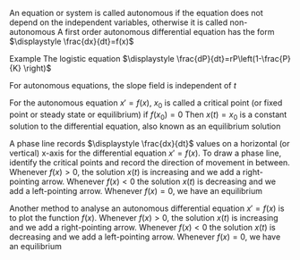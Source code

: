 An equation or system is called autonomous if the equation does not depend on the independent variables, otherwise it is called non-autonomous
	A first order autonomous differential equation has the form
		$\displaystyle \frac{dx}{dt}=f(x)$

Example
	The logistic equation
		$\displaystyle \frac{dP}{dt}=rP\left(1-\frac{P}{K} \right)$

For autonomous equations, the slope field is independent of $t$

For the autonomous equation $x\prime = f(x)$, $x_0$ is called a critical point (or fixed point or steady state or equilibrium) if $f(x_0) = 0$ Then $x(t) = x_0$ is a constant solution to the differential equation, also known as an equilibrium solution 

A phase line records $\displaystyle \frac{dx}{dt}$ values on a horizontal (or vertical) x-axis for the differential equation $x\prime = f(x)$. To draw a phase line, identify the critical points and record the direction of movement in between. Whenever $f(x) > 0$, the solution $x(t)$ is increasing and we add a right-pointing arrow. Whenever $f(x) < 0$ the solution $x(t)$ is decreasing and we add a left-pointing arrow. Whenever $f(x) = 0$, we have an equilibrium

Another method to analyse an autonomous differential equation $x\prime = f(x)$ is to plot the function $f(x)$. Whenever $f(x) > 0$, the solution $x(t)$ is increasing and we add a right-pointing arrow. Whenever $f(x) < 0$ the solution $x(t)$ is decreasing and we add a left-pointing arrow. Whenever $f(x) = 0$, we have an equilibrium

